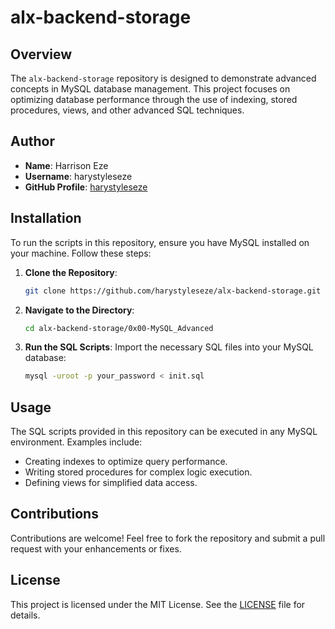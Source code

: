 # alx-backend-storage

## Overview

The `alx-backend-storage` repository is designed to demonstrate advanced concepts in MySQL database management. This project focuses on optimizing database performance through the use of indexing, stored procedures, views, and other advanced SQL techniques.

## Author

- **Name**: Harrison Eze
- **Username**: harystyleseze
- **GitHub Profile**: [harystyleseze](https://github.com/harystyleseze)

## Installation

To run the scripts in this repository, ensure you have MySQL installed on your machine. Follow these steps:

1. **Clone the Repository**:
   ```bash
   git clone https://github.com/harystyleseze/alx-backend-storage.git
   ```

2. **Navigate to the Directory**:
   ```bash
   cd alx-backend-storage/0x00-MySQL_Advanced
   ```

3. **Run the SQL Scripts**:
   Import the necessary SQL files into your MySQL database:
   ```bash
   mysql -uroot -p your_password < init.sql
   ```

## Usage

The SQL scripts provided in this repository can be executed in any MySQL environment. Examples include:

- Creating indexes to optimize query performance.
- Writing stored procedures for complex logic execution.
- Defining views for simplified data access.

## Contributions

Contributions are welcome! Feel free to fork the repository and submit a pull request with your enhancements or fixes.

## License

This project is licensed under the MIT License. See the [LICENSE](LICENSE) file for details.

